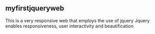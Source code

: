 ## myfirstjqueryweb
This is a very responsive web that employs the use of jquery
Jquery enables responsiveness, user interactivity and beautification